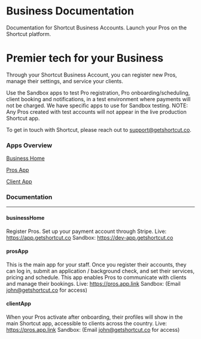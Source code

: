 # Business Documentation
Documentation for Shortcut Business Accounts. Launch your Pros on the Shortcut platform.

# **Premier tech for your Business**

Through your Shortcut Business Account, you can register new Pros, manage their settings, and service your clients.

Use the Sandbox apps to test Pro registration, Pro onboarding/scheduling, client booking and notifications, in a test environment where payments will not be charged. We have specific apps to use for Sandbox testing. NOTE: Any Pros created with test accounts will not appear in the live production Shortcut app.

To get in touch with Shortcut, please reach out to support@getshortcut.co.

### Apps Overview

[Business Home](#businessHome)

[Pros App](#prosApp)

[Client App](#clientApp)

### Documentation

***

#### businessHome
Register Pros. Set up your payment account through Stripe.
Live: https://app.getshortcut.co
Sandbox: https://dev-app.getshortcut.co

#### prosApp
This is the main app for your staff. Once you register their accounts, they can log in, submit an application / background check, and set their services, pricing and schedule. This app enables Pros to communicate with clients and manage their bookings.
Live: https://pros.app.link
Sandbox: (Email john@getshortcut.co for access)

#### clientApp
When your Pros activate after onboarding, their profiles will show in the main Shortcut app, accessible to clients across the country.
Live: https://pros.app.link
Sandbox: (Email john@getshortcut.co for access)
